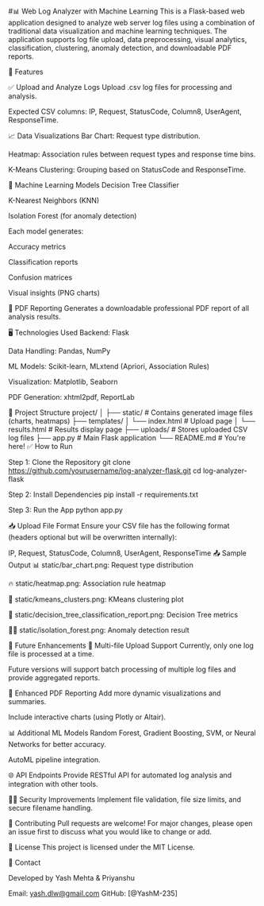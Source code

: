 
#📊 Web Log Analyzer with Machine Learning
This is a Flask-based web application designed to analyze web server log files using a combination of traditional data visualization and machine learning techniques. The application supports log file upload, data preprocessing, visual analytics, classification, clustering, anomaly detection, and downloadable PDF reports.

🚀 Features

✅ Upload and Analyze Logs
Upload .csv log files for processing and analysis.

Expected CSV columns: IP, Request, StatusCode, Column8, UserAgent, ResponseTime.

📈 Data Visualizations
Bar Chart: Request type distribution.

Heatmap: Association rules between request types and response time bins.

K-Means Clustering: Grouping based on StatusCode and ResponseTime.

🧠 Machine Learning Models
Decision Tree Classifier

K-Nearest Neighbors (KNN)

Isolation Forest (for anomaly detection)

Each model generates:

Accuracy metrics

Classification reports

Confusion matrices

Visual insights (PNG charts)

📄 PDF Reporting
Generates a downloadable professional PDF report of all analysis results.

🖥️ Technologies Used
Backend: Flask

Data Handling: Pandas, NumPy

ML Models: Scikit-learn, MLxtend (Apriori, Association Rules)

Visualization: Matplotlib, Seaborn

PDF Generation: xhtml2pdf, ReportLab

📂 Project Structure
project/
│
├── static/                     # Contains generated image files (charts, heatmaps)
├── templates/
│   └── index.html              # Upload page
│   └── results.html            # Results display page
├── uploads/                    # Stores uploaded CSV log files
├── app.py                      # Main Flask application
└── README.md                   # You're here!
✅ How to Run

Step 1: Clone the Repository
git clone https://github.com/yourusername/log-analyzer-flask.git
cd log-analyzer-flask

Step 2: Install Dependencies    pip install -r requirements.txt

Step 3: Run the App     python app.py

📥 Upload File Format
Ensure your CSV file has the following format (headers optional but will be overwritten internally):

IP, Request, StatusCode, Column8, UserAgent, ResponseTime
📤 Sample Output
📊 static/bar_chart.png: Request type distribution

🔥 static/heatmap.png: Association rule heatmap

🎯 static/kmeans_clusters.png: KMeans clustering plot

🧠 static/decision_tree_classification_report.png: Decision Tree metrics

🕵️‍♀️ static/isolation_forest.png: Anomaly detection result

📌 Future Enhancements
📁 Multi-file Upload Support
Currently, only one log file is processed at a time.

Future versions will support batch processing of multiple log files and provide aggregated reports.

🧾 Enhanced PDF Reporting
Add more dynamic visualizations and summaries.

Include interactive charts (using Plotly or Altair).

📊 Additional ML Models
Random Forest, Gradient Boosting, SVM, or Neural Networks for better accuracy.

AutoML pipeline integration.

🌐 API Endpoints
Provide RESTful API for automated log analysis and integration with other tools.

🕵️‍♂️ Security Improvements
Implement file validation, file size limits, and secure filename handling.

🤝 Contributing
Pull requests are welcome! For major changes, please open an issue first to discuss what you would like to change or add.

📜 License
This project is licensed under the MIT License.

📧 Contact

Developed by Yash Mehta & Priyanshu

Email: yash.dlw@gmail.com
GitHub: [@YashM-235]